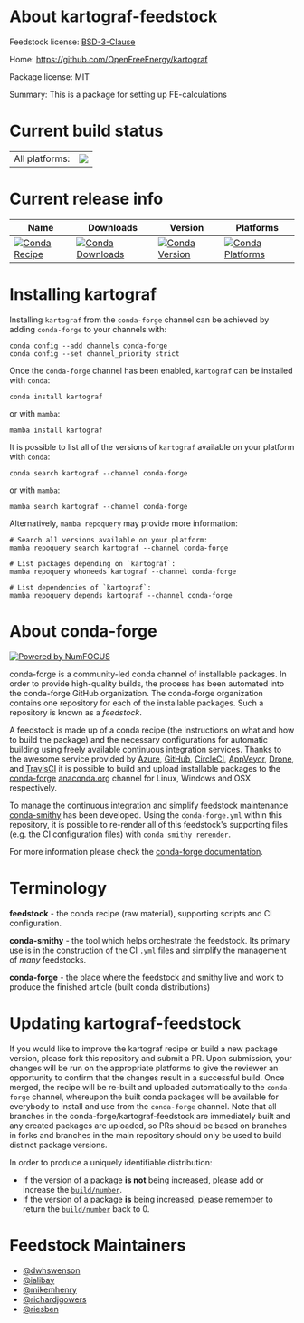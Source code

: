 About kartograf-feedstock
=========================

Feedstock license: [BSD-3-Clause](https://github.com/conda-forge/kartograf-feedstock/blob/main/LICENSE.txt)

Home: https://github.com/OpenFreeEnergy/kartograf

Package license: MIT

Summary: This is a package for setting up FE-calculations

Current build status
====================


<table><tr><td>All platforms:</td>
    <td>
      <a href="https://dev.azure.com/conda-forge/feedstock-builds/_build/latest?definitionId=18774&branchName=main">
        <img src="https://dev.azure.com/conda-forge/feedstock-builds/_apis/build/status/kartograf-feedstock?branchName=main">
      </a>
    </td>
  </tr>
</table>

Current release info
====================

| Name | Downloads | Version | Platforms |
| --- | --- | --- | --- |
| [![Conda Recipe](https://img.shields.io/badge/recipe-kartograf-green.svg)](https://anaconda.org/conda-forge/kartograf) | [![Conda Downloads](https://img.shields.io/conda/dn/conda-forge/kartograf.svg)](https://anaconda.org/conda-forge/kartograf) | [![Conda Version](https://img.shields.io/conda/vn/conda-forge/kartograf.svg)](https://anaconda.org/conda-forge/kartograf) | [![Conda Platforms](https://img.shields.io/conda/pn/conda-forge/kartograf.svg)](https://anaconda.org/conda-forge/kartograf) |

Installing kartograf
====================

Installing `kartograf` from the `conda-forge` channel can be achieved by adding `conda-forge` to your channels with:

```
conda config --add channels conda-forge
conda config --set channel_priority strict
```

Once the `conda-forge` channel has been enabled, `kartograf` can be installed with `conda`:

```
conda install kartograf
```

or with `mamba`:

```
mamba install kartograf
```

It is possible to list all of the versions of `kartograf` available on your platform with `conda`:

```
conda search kartograf --channel conda-forge
```

or with `mamba`:

```
mamba search kartograf --channel conda-forge
```

Alternatively, `mamba repoquery` may provide more information:

```
# Search all versions available on your platform:
mamba repoquery search kartograf --channel conda-forge

# List packages depending on `kartograf`:
mamba repoquery whoneeds kartograf --channel conda-forge

# List dependencies of `kartograf`:
mamba repoquery depends kartograf --channel conda-forge
```


About conda-forge
=================

[![Powered by
NumFOCUS](https://img.shields.io/badge/powered%20by-NumFOCUS-orange.svg?style=flat&colorA=E1523D&colorB=007D8A)](https://numfocus.org)

conda-forge is a community-led conda channel of installable packages.
In order to provide high-quality builds, the process has been automated into the
conda-forge GitHub organization. The conda-forge organization contains one repository
for each of the installable packages. Such a repository is known as a *feedstock*.

A feedstock is made up of a conda recipe (the instructions on what and how to build
the package) and the necessary configurations for automatic building using freely
available continuous integration services. Thanks to the awesome service provided by
[Azure](https://azure.microsoft.com/en-us/services/devops/), [GitHub](https://github.com/),
[CircleCI](https://circleci.com/), [AppVeyor](https://www.appveyor.com/),
[Drone](https://cloud.drone.io/welcome), and [TravisCI](https://travis-ci.com/)
it is possible to build and upload installable packages to the
[conda-forge](https://anaconda.org/conda-forge) [anaconda.org](https://anaconda.org/)
channel for Linux, Windows and OSX respectively.

To manage the continuous integration and simplify feedstock maintenance
[conda-smithy](https://github.com/conda-forge/conda-smithy) has been developed.
Using the ``conda-forge.yml`` within this repository, it is possible to re-render all of
this feedstock's supporting files (e.g. the CI configuration files) with ``conda smithy rerender``.

For more information please check the [conda-forge documentation](https://conda-forge.org/docs/).

Terminology
===========

**feedstock** - the conda recipe (raw material), supporting scripts and CI configuration.

**conda-smithy** - the tool which helps orchestrate the feedstock.
                   Its primary use is in the construction of the CI ``.yml`` files
                   and simplify the management of *many* feedstocks.

**conda-forge** - the place where the feedstock and smithy live and work to
                  produce the finished article (built conda distributions)


Updating kartograf-feedstock
============================

If you would like to improve the kartograf recipe or build a new
package version, please fork this repository and submit a PR. Upon submission,
your changes will be run on the appropriate platforms to give the reviewer an
opportunity to confirm that the changes result in a successful build. Once
merged, the recipe will be re-built and uploaded automatically to the
`conda-forge` channel, whereupon the built conda packages will be available for
everybody to install and use from the `conda-forge` channel.
Note that all branches in the conda-forge/kartograf-feedstock are
immediately built and any created packages are uploaded, so PRs should be based
on branches in forks and branches in the main repository should only be used to
build distinct package versions.

In order to produce a uniquely identifiable distribution:
 * If the version of a package **is not** being increased, please add or increase
   the [``build/number``](https://docs.conda.io/projects/conda-build/en/latest/resources/define-metadata.html#build-number-and-string).
 * If the version of a package **is** being increased, please remember to return
   the [``build/number``](https://docs.conda.io/projects/conda-build/en/latest/resources/define-metadata.html#build-number-and-string)
   back to 0.

Feedstock Maintainers
=====================

* [@dwhswenson](https://github.com/dwhswenson/)
* [@ialibay](https://github.com/ialibay/)
* [@mikemhenry](https://github.com/mikemhenry/)
* [@richardjgowers](https://github.com/richardjgowers/)
* [@riesben](https://github.com/riesben/)

